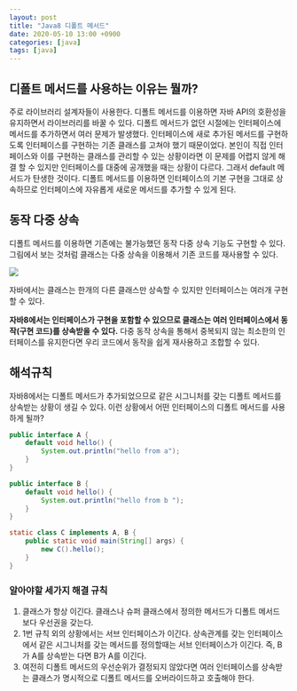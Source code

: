 ```yaml
---
layout: post
title: "Java8 디폴트 메서드"
date: 2020-05-10 13:00 +0900
categories: [java]
tags: [java]
---
```


## 디폴트 메서드를 사용하는 이유는 뭘까?

주로 라이브러리 설계자들이 사용한다. 디폴트 메서드를 이용하면 자바 API의 호환성을 유지하면서 라이브러리를 바꿀 수 있다. 디폴트 메서드가 없던 시절에는 인터페이스에 메서드를 추가하면서 여러 문제가 발생했다. 인터페이스에 새로 추가된 메서드를 구현하도록 인터페이스를 구현하는 기존 클래스를 고쳐야 했기 때문이었다. 본인이 직접 인터페이스와 이를 구현하는 클래스를 관리할 수 있는 상황이라면 이 문제를 어렵지 않게 해결 할 수 있지만 인터페이스를 대중에 공개했을 때는 상황이 다르다. 그래서 default 메서드가 탄생한 것이다. 디폴트 메서드를 이용하면 인터페이스의 기본 구현을 그대로 상속하므로 인터페이스에 자유롭게 새로운 메서드를 추가할 수 있게 된다.

<!-- more -->
## 동작 다중 상속

디폴트 메서드를 이용하면 기존에는 불가능했던 동작 다중 상속 기능도 구현할 수 있다. 그림에서 보는 것처럼 클래스는 다중 상속을 이용해서 기존 코드를 재사용할 수 있다.

![](https://user-images.githubusercontent.com/28615416/81490170-ba465d00-92b9-11ea-802a-5867a7d9763f.png)

자바에서는 클래스는 한개의 다른 클래스만 상속할 수 있지만 인터페이스는 여러개 구현할 수 있다.

**자바8에서는 인터페이스가 구현을 포함할 수 있으므로 클래스는 여러 인터페이스에서 동작(구현 코드)를 상속받을 수 있다.** 다중 동작 상속을 통해서 중복되지 않는 최소한의 인터페이스를 유지한다면 우리 코드에서 동작을 쉽게 재사용하고 조합할 수 있다.

## 해석규칙

자바8에서는 디폴트 메서드가 추가되었으므로 같은 시그니처를 갖는 디폴트 메서드를 상속받는 상황이 생길 수 있다. 이런 상황에서 어떤 인터페이스의 디폴트 메서드를 사용하게 될까?

```java
public interface A {
    default void hello() {
        System.out.println("hello from a");
    }
}

public interface B {
    default void hello() {
        System.out.println("hello from b ");
    }
}

static class C implements A, B {
    public static void main(String[] args) {
        new C().hello();
    }
}
```

### 알아야할 세가지 해결 규칙

1.  클래스가 항상 이긴다. 클래스나 슈퍼 클래스에서 정의한 메서드가 디폴트 메서드 보다 우선권을 갖는다.
2.  1번 규칙 외의 상황에서는 서브 인터페이스가 이긴다. 상속관계를 갖는 인터페이스에서 같은 시그니처를 갖는 메서드를 정의할때는 서브 인터페이스가 이긴다. 즉, B가 A를 상속받는 다면 B가 A를 이긴다.
3.  여전히 디폴트 메서드의 우선순위가 결정되지 않았다면 여러 인터페이스를 상속받는 클래스가 명시적으로 디폴트 메서드를 오버라이드하고 호출해야 한다.

